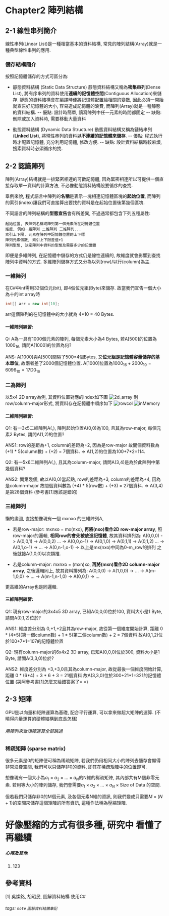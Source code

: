 # Chapter2 陣列結構

## 2-1 線性串列簡介
線性串列(Linear List)是一種相當基本的資料結構, 常見的陣列結構(Array)就是一種典型線性串列的應用.

### 儲存結構簡介
按照記憶體儲存的方式可區分為:
- 靜態資料結構 (Static Data Structure)
靜態資料結構又稱為**密集串列**(Dense List), 將有序串列的資料使用**連續的記憶體空間**(Contiguous Allocation)來儲存.
靜態的資料結構會在編譯時便將記憶體配置給相關的變數, 因此必須一開始就宣告好記憶體的大小, 容易造成記憶體的浪費, 而陣列(Array)就是一種靜態的資料結構.
-- 優點: 設計時簡單, 讀寫陣列中任一元素的時間都固定
-- 缺點: 刪除或加入資料時, 需要移動大量資料

- 動態資料結構 (Dynamic Data Structure)
動態資料結構又稱為鏈結串列(**Linked List**), 將現性串列的資料**以不連續的記憶體來儲存**.
-- 優點: 程式執行時才配置記憶體, 充分利用記憶體, 修改方便.
-- 缺點: 設計資料結構時較麻煩, 搜索資料時必須循序的找.


## 2-2 認識陣列
陣列(Array)結構就是一排緊密相連的可數記憶體, 因為緊密相連所以可提供一個直接存取單一資料的計算方法, 不必像動態資料結構般要循序的查找.

舉例來說, 程式語言中陣列的**名稱**是表示一塊相連記憶體區塊的**起始位置**, 而陣列的索引(index)讓我們可直接算出要找的資料是在起始位置後第幾個區塊.

不同語言的陣列結構的**型態宣告**會有所差異, 不過通常都包含下列五種屬性:
```csvpreview
起始位置, 表陣列名稱或陣列第一個元素所在記憶體位置
維度, 例如一維陣列 二維陣列 三維陣列...
索引上下限, 元素在陣列中記憶體位置的上下標
陣列元素個數, 索引上下限差值+1
陣列型態, 決定陣列中資料的型態及需要多少的記憶體
```
即便是多維陣列, 在記憶體中儲存的方式仍是線性連續的, 
故維度就會影響到查找陣列中資料的方式.
多維陣列儲存方式又分為以列(row)/以行(column)為主.

### 一維陣列
在C#中int需用32個位元(bit), 即4個位元組(Byte)來儲存.
故當我們宣告一個大小為十的int array時
```csharp
int[] arr = new int[10]; 
```
arr這個陣列的在記憶體中的大小就為 4*10 = 40 Bytes.

#### 一維陣列練習:
Q: A為一具有1000個元素的陣列, 每個元素大小為4 Bytes, 若A[500]的位置為$1000_{16}$, 請問A[1000]的位置為何?

ANS: A[1000]與A[500]間隔了500\*4個Bytes, 又**位元組是記憶體容量儲存的基本單位**, 故兩者差了2000個記憶體位置.
A[1000]位置為$1000_{16}+2000_{10}=6096_{10}=\text{17D0}_{16}$

### 二為陣列
以5x4 2D array為例, 其資料位置對應的index如下圖
![2d_array](https://imgur.com/4H7YgUN.jpg)
則row/column-major形式, 將資料存在記憶體中順序如下
![rowcol](https://imgur.com/DAhmi6v.jpg)
![inMemory](https://imgur.com/8I8V5fH.jpg)

#### 二維陣列練習:
Q1: 有一3x5二維陣列A(,), 陣列起始位置A(0,0)為100,
且其為row-major, 每個元素2 Bytes, 請問A(1,2)的位置?

ANS1:
row的差距為+1, column的差距為+2, 因為是row-major
故間個資料數為 (+1) * 5(column數) + (+2) = 7個資料.
=> A(1,2)的位置為100+7\*2=114.

Q2: 有一5x6二維陣列A(,), 且其為column-major, 請問A(3,4)是為於此陣列中第幾個資料?

ANS2:
問第幾個, 故以A(0,0)當起點, row的差距為+3, column的差距為+4, 因為是column-major
故間個資料數為 (+4) * 5(row數) + (+3) = 27個資料.
=> A(3,4)是第28個資料 
(參考書[1]應該是錯的)

### 三維陣列
懶的畫圖, 直接想像現有一個 mxnxo 的三維陣列A,

- 若是row-major: 
mxnxo = mx(nxo), **再將(nxo)看作2D row-major array**, 照row-major的邏輯, **相同row的會先被放進記憶體**, 故其資料排列為:
A(0,0,0) -> A(0,0,1) -> A(0,0,2) ... -> A(0,0,o-1) ->
A(0,1,0) -> A(0,1,1) -> A(0,1,2) ... -> A(0,1,o-1) ->
... -> A(0,n-1,o-1) ->
以上是mx(nxo)中同為0-m_row的排列
之後就接A(1,0,0)以次類推.

- 若是column-major:
mxnxo = (mxn)xo, **再將(mxn)看作2D column-major array**, 之後邏輯同上, 故其資料排列為:
A(0,0,0) -> A(1,0,0) -> ... -> A(m-1,0,0) ->
... -> A(m-1,n-1,0) ->
A(0,0,1) -> ...

更高維的Array也是同邏輯.

#### 三維陣列練習:
Q1: 現有row-major的3x4x5 3D array, 已知A(0,0,0)位於100, 資料大小是1 Byte, 請問A(0,1,2)位於?

ANS1:
維度差分別為 0,+1,+2且其為row-major, 故從第一個維度開始計算, 距離 
0 * (4\*5)(第一個column數) + 1 * 5(第二個column數) + 2 = 7個資料
故A(0,1,2)位於100+7\*1=107的記憶體位置

Q2: 現有column-major的6x4x2 3D array, 已知A(0,0,0)位於300, 資料大小是1 Byte, 請問A(3,3,0)位於?

ANS2:
維度差分別為 +3,+3,0且其為column-major, 故從最後一個維度開始計算, 距離
0 * (6\*4) + 3 * 6 + 3 = 21個資料
故A(3,3,0)位於300+21\*1=321的記憶體位置
(哭阿參考書[1]怎麼又給錯答案了= =)

## 2-3 矩陣
GPU是以向量和矩陣運算為基礎, 配合平行運算, 可以拿來做超大矩陣的運算. (不曉得向量運算的硬體結構到底長怎樣)
###### 用陣列來做矩陣運算全部跳過

### 稀疏矩陣 (sparse matrix)
很多元素是0的矩陣便可稱為稀疏矩陣, 若我們仍用相同大小的陣列去儲存會顯得非常浪費空間, 我們可以只儲存非0的資料, 即其在稀疏矩陣中的位置即可.

想像現有一個大小為$a_1\times a_2\times ... \times a_N$的N維的稀疏矩陣, 其內部共有M個非零元素. 若用等大小的陣列儲存, 我們會需要$a_1\times a_2\times ... \times a_N\times\text{Size of Data}$ 的空間.

但若我們只儲存非0的M個元素, 及各個元素N維的資訊, 
則我們變成只需要$M\times (N+1)$的空間來儲存這個矩陣的所有資訊, 這種作法稱為壓縮矩陣.

# 好像壓縮的方式有很多種, 研究中 看懂了再繼續

##### 心得及其他
1. 123

## 參考資料
[1] 吳燦銘, 胡昭民, 圖解資料結構 使用C#

###### tags: `note` `圖解資料結構筆記`
